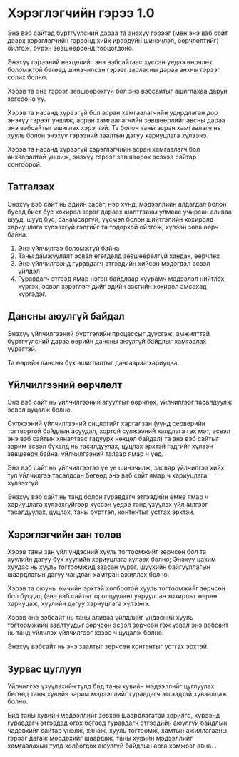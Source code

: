 # Хэрэглэгчийн гэрээ 1.0

Энэ вэб сайтад бүртгүүлсний дараа та энэхүү гэрээг (мөн энэ вэб сайт дээрх хэрэглэгчийн гэрээнд хийх ирээдүйн шинэчлэл, өөрчлөлтийг) ойлгож, бүрэн зөвшөөрсөнд тооцогдоно.

Энэхүү гэрээний нөхцөлийг энэ вэбсайтаас хүссэн үедээ өөрчлөх боломжтой бөгөөд шинэчилсэн гэрээг зарласны дараа анхны гэрээг солих болно.

Хэрэв та энэ гэрээг зөвшөөрөхгүй бол энэ вэбсайтыг ашиглахаа даруй зогсооно уу.

Хэрэв та насанд хүрээгүй бол асран хамгаалагчийн удирдлаган дор энэхүү гэрээг уншиж, асран хамгаалагчийн зөвшөөрлийг авсны дараа энэ вэбсайтыг ашиглах хэрэгтэй. Та болон таны асран хамгаалагч нь хууль болон энэхүү гэрээний заалтын дагуу хариуцлага хүлээнэ.

Хэрэв та насанд хүрээгүй хэрэглэгчийн асран хамгаалагч бол анхааралтай уншиж, энэхүү гэрээг зөвшөөрөх эсэхээ сайтар сонгоорой.

## Татгалзах

Энэхүү вэб сайт нь эдийн засаг, нэр хүнд, мэдээллийн алдагдал болон бусад биет бус хохирол зэрэг дараах шалтгааны улмаас учирсан аливаа шууд, шууд бус, санамсаргүй, үүсмэл болон шийтгэлийн хохиролд хариуцлага хүлээхгүй гэдгийг та тодорхой ойлгож, хүлээн зөвшөөрч байна.

1. Энэ үйлчилгээ боломжгүй байна
1. Таны дамжуулалт эсвэл өгөгдөлд зөвшөөрөлгүй хандах, өөрчлөх
1. Энэ үйлчилгээнд гуравдагч этгээдийн хийсэн мэдэгдэл эсвэл үйлдэл
1. Гуравдагч этгээд ямар нэгэн байдлаар хуурамч мэдээлэл нийтлэх, хүргэх, эсвэл хэрэглэгчдийг эдийн засгийн хохирол амсахад хүргэдэг.

## Дансны аюулгүй байдал

Энэхүү үйлчилгээний бүртгэлийн процессыг дуусгаж, амжилттай бүртгүүлсний дараа өөрийн дансны аюулгүй байдлыг хамгаалах үүрэгтэй.

Та өөрийн дансны бүх ашиглалтыг дангаараа хариуцна.

## Үйлчилгээний өөрчлөлт

Энэ вэб сайт нь үйлчилгээний агуулгыг өөрчлөх, үйлчилгээг тасалдуулж эсвэл цуцалж болно.

Сүлжээний үйлчилгээний онцлогийг харгалзан (үүнд серверийн тогтвортой байдлын асуудал, хортой сүлжээний халдлага гэх мэт, эсвэл энэ вэб сайтын хяналтаас гадуурх нөхцөл байдал) та энэ вэб сайтыг зарим эсвэл бүхэлд нь тасалдуулах, цуцлах эрхтэй гэдгийг хүлээн зөвшөөрч байна. үйлчилгээний талаар ямар ч үед.

Энэ вэб сайт нь үйлчилгээгээ үе үе шинэчилж, засвар үйлчилгээ хийх тул үйлчилгээ тасалдсан бөгөөд энэ вэб сайт ямар ч хариуцлага хүлээхгүй.

Энэхүү вэб сайт нь танд болон гуравдагч этгээдийн өмнө ямар ч хариуцлага хүлээхгүйгээр хүссэн үедээ танд үзүүлэх үйлчилгээг тасалдуулах, цуцлах, таны бүртгэл, контентыг устгах эрхтэй.

## Хэрэглэгчийн зан төлөв

Хэрэв таны зан үйл үндэсний хууль тогтоомжийг зөрчсөн бол та хуулийн дагуу бүх хуулийн хариуцлага хүлээх болно; Энэхүү цахим хуудас нь хууль тогтоомжид заасан үүрэг, шүүхийн байгууллагын шаардлагын дагуу чандлан хамтран ажиллах болно.

Хэрэв та оюуны өмчийн эрхтэй холбоотой хууль тогтоомжийг зөрчсөн бол бусдад (энэ вэб сайтыг оролцуулан) учруулсан хохирлыг өөрөө хариуцаж, хуулийн дагуу хариуцлага хүлээнэ.

Хэрэв энэ вэбсайт нь таны аливаа үйлдлийг үндэсний хууль тогтоомжийн заалтуудыг зөрчсөн эсвэл зөрчсөн гэж үзвэл энэ вэбсайт нь танд үйлчлэх үйлчилгээг хэзээ ч цуцалж болно.

Энэхүү вэбсайт нь энэ заалтыг зөрчсөн контентыг устгах эрхтэй.

## Зурвас цуглуул

Үйлчилгээ үзүүлэхийн тулд бид таны хувийн мэдээллийг цуглуулах бөгөөд таны хувийн зарим мэдээллийг гуравдагч этгээдтэй хуваалцаж болно.

Бид таны хувийн мэдээллийг зөвхөн шаардлагатай зорилго, хүрээнд гуравдагч этгээдэд өгөх бөгөөд гуравдагч этгээдийн аюулгүй байдлын чадавхийг сайтар үнэлж, хянаж, хууль тогтоомж, хамтын ажиллагааны гэрээг дагаж мөрдөхийг шаардаж, таны хувийн мэдээллийг хамгаалахын тулд холбогдох аюулгүй байдлын арга хэмжээг авна. .

